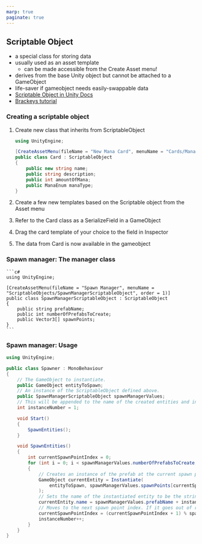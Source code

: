 ```yaml
---
marp: true
paginate: true
---
```

<!-- headingDivider: 3 -->
<!-- class: default -->
## Scriptable Object
* a special class for storing data
* usually used as an asset template
  * can be made accessible from the Create Asset menu!
* derives from the base Unity object but cannot be attached to a GameObject
* life-saver if gameobject needs easily-swappable data
* [Scriptable Object in Unity Docs](https://docs.unity3d.com/Manual/class-ScriptableObject.html)
* [Brackeys tutorial](https://www.youtube.com/watch?v=aPXvoWVabPY)

### Creating a scriptable object

1) Create new class that inherits from ScriptableObject

    ```c#
    using UnityEngine;

    [CreateAssetMenu(fileName = "New Mana Card", menuName = "Cards/ManaCard")]
    public class Card : ScriptableObject
    {
        public new string name;
        public string description;
        public int amountOfMana;
        public ManaEnum manaType;
    }
    ```
2) Create a few new templates based on the Scriptable object from the Asset menu
3) Refer to the Card class as a SerializeField in a GameObject
4) Drag the card template of your choice to the field in Inspector
5) The data from Card is now available in the gameobject

### Spawn manager: The manager class

    ```c#
    using UnityEngine;

    [CreateAssetMenu(fileName = "Spawn Manager", menuName = "ScriptableObjects/SpawnManagerScriptableObject", order = 1)]
    public class SpawnManagerScriptableObject : ScriptableObject
    {
        public string prefabName;
        public int numberOfPrefabsToCreate;
        public Vector3[] spawnPoints;
    }
    ```
### Spawn manager: Usage
```c#
using UnityEngine;

public class Spawner : MonoBehaviour
{
    // The GameObject to instantiate.
    public GameObject entityToSpawn;
    // An instance of the ScriptableObject defined above.
    public SpawnManagerScriptableObject spawnManagerValues;
    // This will be appended to the name of the created entities and increment when each is created.
    int instanceNumber = 1;

    void Start()
    {
        SpawnEntities();
    }

    void SpawnEntities()
    {
        int currentSpawnPointIndex = 0;
        for (int i = 0; i < spawnManagerValues.numberOfPrefabsToCreate; i++)
        {
            // Creates an instance of the prefab at the current spawn point.
            GameObject currentEntity = Instantiate(
                entityToSpawn, spawnManagerValues.spawnPoints[currentSpawnPointIndex], Quaternion.identity
            );
            // Sets the name of the instantiated entity to be the string defined in the ScriptableObject + a unique number. 
            currentEntity.name = spawnManagerValues.prefabName + instanceNumber;
            // Moves to the next spawn point index. If it goes out of range, it wraps back to the start.
            currentSpawnPointIndex = (currentSpawnPointIndex + 1) % spawnManagerValues.spawnPoints.Length;
            instanceNumber++;
        }
    }
}
```